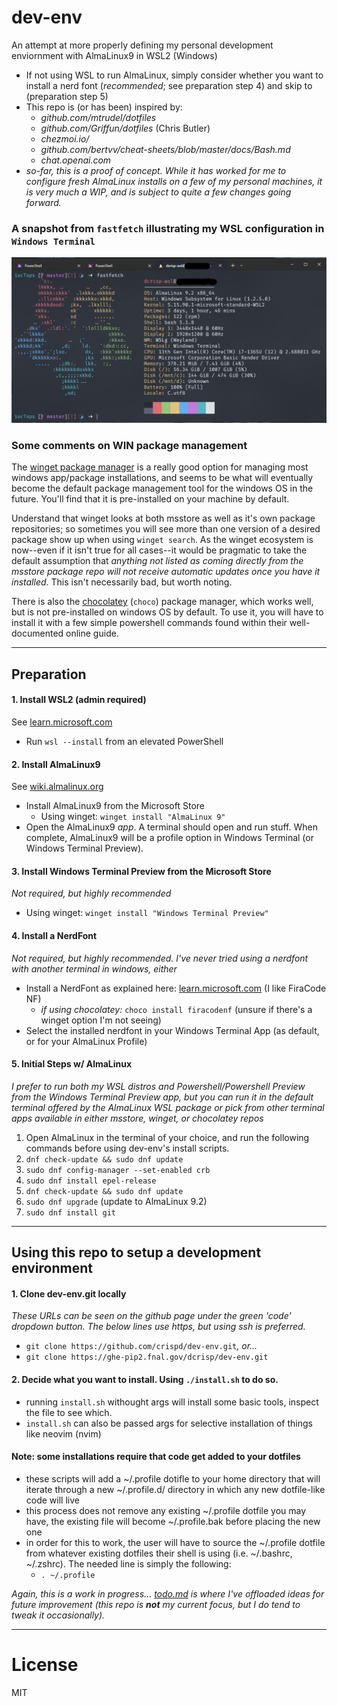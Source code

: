 # dev-env
An attempt at more properly defining my personal development enviornment with AlmaLinux9 in WSL2 (Windows)
- If not using WSL to run AlmaLinux, simply consider whether you want to install a nerd font (*recommended*; see preparation step 4) and skip to (preparation step 5)
- This repo is (or has been) inspired by:
    - *github.com/mtrudel/dotfiles*
    - *github.com/Griffun/dotfiles* (Chris Butler)
    - *chezmoi.io/*
    - *github.com/bertvv/cheat-sheets/blob/master/docs/Bash.md*
    - *chat.openai.com*
- *so-far, this is a proof of concept. While it has worked for me to configure fresh AlmaLinux installs on a few of my personal machines, it is very much a WIP, and is subject to quite a few changes going forward.*

### A snapshot from `fastfetch` illustrating my WSL configuration in `Windows Terminal`
![fastfetch](assets/almalinux-wsl-fastfetch.png)

### Some comments on WIN package management
The [winget package manager](https://learn.microsoft.com/en-us/windows/package-manager/winget/) is a really good option for managing most windows app/package installations, and seems to be what will eventually become the default package management tool for the windows OS in the future. You'll find that it is pre-installed on your machine by default.

Understand that winget looks at both msstore as well as it's own package repositories; so sometimes you will see more than one version of a desired package show up when using `winget search`. As the winget ecosystem is now--even if it isn't true for all cases--it would be pragmatic to take the default assumption that *anything not listed as coming directly from the msstore package repo will not receive automatic updates once you have it installed*. This isn't necessarily bad, but worth noting.

There is also the [chocolatey](https://community.chocolatey.org/) (`choco`) package manager, which works well, but is not pre-installed on windows OS by default. To use it, you will have to install it with a few simple powershell commands found within their well-documented online guide.

___
## Preparation
#### 1. Install WSL2 (admin required)
See [learn.microsoft.com](https://learn.microsoft.com/en-us/windows/wsl/install)
- Run ```wsl --install``` from an elevated PowerShell
#### 2. Install AlmaLinux9
See [wiki.almalinux.org](https://wiki.almalinux.org/documentation/wsl.html#about-wsl)
- Install AlmaLinux9 from the Microsoft Store
    - Using winget: `winget install "AlmaLinux 9"`
- Open the AlmaLinux9 _app_. A terminal should open and run stuff. When complete, AlmaLinux9 will be a profile option in Windows Terminal (or Windows Terminal Preview).
#### 3. Install Windows Terminal Preview from the Microsoft Store
*Not required, but highly recommended*
- Using winget: `winget install "Windows Terminal Preview"`
#### 4. Install a NerdFont
*Not required, but highly recommended. I've never tried using a nerdfont with another terminal in windows, either*
- Install a NerdFont as explained here: [learn.microsoft.com](https://learn.microsoft.com/en-us/windows/terminal/tutorials/custom-prompt-setup#install-a-nerd-font) (I like FiraCode NF)
  - *if using chocolatey:* `choco install firacodenf` (unsure if there's a winget option I'm not seeing)
- Select the installed nerdfont in your Windows Terminal App (as default, or for your AlmaLinux Profile)
#### 5. Initial Steps w/ AlmaLinux
*I prefer to run both my WSL distros and Powershell/Powershell Preview from the Windows Terminal Preview app, but you can run it in the default terminal offered by the AlmaLinux WSL package or pick from other terminal apps available in either msstore, winget, or chocolatey repos*
1. Open AlmaLinux in the terminal of your choice, and run the following commands before using dev-env's install scripts.
2. ```dnf check-update && sudo dnf update```
3. ```sudo dnf config-manager --set-enabled crb```
4. ```sudo dnf install epel-release```
5. ```dnf check-update && sudo dnf update```
6. ```sudo dnf upgrade``` (update to AlmaLinux 9.2)
7. ```sudo dnf install git```

___
## Using this repo to setup a development environment
#### 1. Clone dev-env.git locally
*These URLs can be seen on the github page under the green 'code' dropdown button. The below lines use https, but using ssh is preferred.*
- `git clone https://github.com/crispd/dev-env.git`*, or...*
- `git clone https://ghe-pip2.fnal.gov/dcrisp/dev-env.git`

#### 2. Decide what you want to install. Using `./install.sh` to do so.
 - running `install.sh` withought args will install some basic tools, inspect the file to see which.
 - `install.sh` can also be passed args for selective installation of things like neovim (nvim)

#### **Note: some installations require that code get added to your dotfiles**
- these scripts will add a ~/.profile dotifle to your home directory that will iterate through a new ~/.profile.d/ directory in which any new dotfile-like code will live
- this process does not remove any existing ~/.profile dotfile you may have, the existing file will become ~/.profile.bak before placing the new one
- in order for this to work, the user will have to source the ~/.profile dotfile from whatever existing dotfiles their shell is using (i.e. ~/.bashrc, ~/.zshrc). The needed line is simply the following:
    - `. ~/.profile`

*Again, this is a work in progress... [todo.md](./todo.md) is where I've offloaded ideas for future improvement (this repo is **not** my current focus, but I do tend to tweak it occasionally).*

___
# License
MIT
